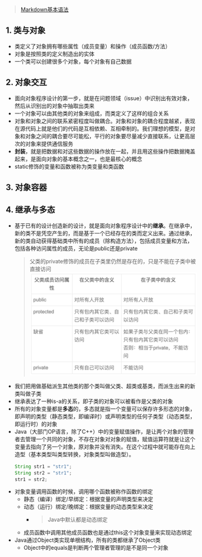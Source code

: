 > [Markdown基本语法](https://markdown.com.cn/basic-syntax/)
## 1. 类与对象
- 类定义了对象拥有哪些属性（成员变量）和操作（成员函数/方法）
- 对象是按照类的定义制造出的实体
- 一个类可以创建很多个对象，每个对象有自己数据
## 2. 对象交互
- 面向对象程序设计的第一步，就是在问题领域（issue）中识别出有效对象，然后从识别出的对象中抽取出类来
- 一个对象可以由其他类的对象来组成，而类定义了这样的组合关系
- 对象和对象之间的联系紧密程度叫做耦合。对象和对象的耦合程度越紧，表现在源代码上就是他们的代码是互相依赖、互相牵制的。我们理想的模型，是对象和对象之间的耦合要尽可能松，平行的对象要尽量减少直接联系，让更高层次的对象来提供通信服务
- **封装**，就是把数据和对这些数据的操作放在一起，并且用这些操作把数据掩盖起来，是面向对象的基本概念之一，也是最核心的概念
- static修饰的变量和函数被称为类变量和类函数
## 3. 对象容器
## 4. 继承与多态
- 基于已有的设计创造新的设计，就是面向对象程序设计中的**继承**。在继承中，新的类不是凭空产生的，而是基于一个已经存在的类而定义出来。通过继承，新的类自动获得基础类中所有的成员（除构造方法），包括成员变量和方法，包括各种访问属性的成员，无论是public还是private
    > 父类的private修饰的成员在子类里仍然是存在的，只是不能在子类中被直接访问
    > ![继承访问属性对比.png](images%2F%E7%BB%A7%E6%89%BF%E8%AE%BF%E9%97%AE%E5%B1%9E%E6%80%A7%E5%AF%B9%E6%AF%94.png)
- 我们把用做基础派生其他类的那个类叫做父类、超类或基类，而派生出来的新类叫做子类
- 继承表达了一种is-a的关系，即子类的对象可以被看作是父类的对象
- 所有的对象变量都是**多态**的，多态就是指一个变量可以保存许多形态的对象，即声明的类型（静态类型，即编译时）或声明类型的任何子类型（动态类型，即运行时）的对象
- Java（大部门OP语言，除了C++）中的变量赋值操作，是让两个对象的管理者去管理一个共同的对象，不存在对象对对象的赋值，赋值运算符就是让这个变量去指向了另一个对象，原对象并没有消失。在这个过程中就可能存在向上造型（基本类型叫类型转换，对象类型叫做造型）。
  ```java
  String str1 = "str1";
  String str2 = "str1";
  str1 = str2;
- 对象变量调用函数的时候，调用哪个函数被称作函数的绑定
  - 静态（编译）绑定/早绑定：根据变量的声明类型来决定
  - 动态（运行）绑定/晚绑定：根据变量的动态类型来决定
    - > Java中默认都是动态绑定
  - 成员函数中调用其他成员函数也是通过this这个对象变量来实现动态绑定
- Java通过Object类实现单根结构，所有的类都继承了Object类
  - Object中的equals是判断两个管理者管理的是不是同一个对象